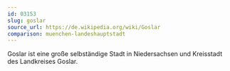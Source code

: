 ```yaml
---
id: 03153
slug: goslar
source_url: https://de.wikipedia.org/wiki/Goslar
comparison: muenchen-landeshauptstadt
---
```


Goslar ist eine große selbständige Stadt in Niedersachsen und Kreisstadt des Landkreises Goslar.
